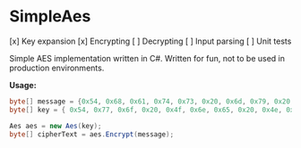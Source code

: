 # SimpleAes

[x] Key expansion
[x] Encrypting
[ ] Decrypting
[ ] Input parsing
[ ] Unit tests

Simple AES implementation written in C#.
Written for fun, not to be used in production environments.

**Usage:**  
```csharp
byte[] message = {0x54, 0x68, 0x61, 0x74, 0x73, 0x20, 0x6d, 0x79, 0x20, 0x4b, 0x75, 0x6e, 0x67, 0x20, 0x46, 0x75};
byte[] key = { 0x54, 0x77, 0x6f, 0x20, 0x4f, 0x6e, 0x65, 0x20, 0x4e, 0x69, 0x6e, 0x65, 0x20, 0x54, 0x77, 0x6f };

Aes aes = new Aes(key);
byte[] cipherText = aes.Encrypt(message);

```
